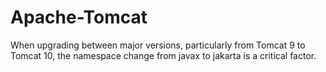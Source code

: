 # Apache-Tomcat
When upgrading between major versions, particularly from Tomcat 9 to Tomcat 10, the namespace change from javax to jakarta is a critical factor. 
